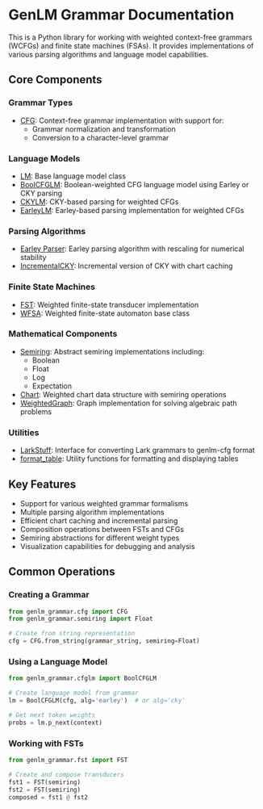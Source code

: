 # GenLM Grammar Documentation

This is a Python library for working with weighted context-free grammars (WCFGs) and finite state machines (FSAs). It provides implementations of various parsing algorithms and language model capabilities.

## Core Components

### Grammar Types
- [CFG](reference/genlm_grammar/cfg): Context-free grammar implementation with support for:
    - Grammar normalization and transformation
    - Conversion to a character-level grammar

### Language Models
- [LM](reference/genlm_grammar/lm): Base language model class
- [BoolCFGLM](reference/genlm_grammar/cfglm/#genlm_grammar.cfglm.BoolCFGLM): Boolean-weighted CFG language model using Earley or CKY parsing
- [CKYLM](reference/genlm_grammar/parse/cky/#genlm_grammar.parse.cky.CKYLM): CKY-based parsing for weighted CFGs
- [EarleyLM](reference/genlm_grammar/parse/earley_rescaled/#genlm_grammar.parse.earley_rescaled.EarleyLM): Earley-based parsing implementation for weighted CFGs

### Parsing Algorithms
- [Earley Parser](reference/genlm_grammar/parse/earley_rescaled): Earley parsing algorithm with rescaling for numerical stability
- [IncrementalCKY](reference/genlm_grammar/parse/cky): Incremental version of CKY with chart caching

### Finite State Machines
- [FST](reference/genlm_grammar/fst): Weighted finite-state transducer implementation
- [WFSA](reference/genlm_grammar/wfsa/base): Weighted finite-state automaton base class

### Mathematical Components
- [Semiring](reference/genlm_grammar/semiring): Abstract semiring implementations including:
    - Boolean
    - Float
    - Log
    - Expectation
- [Chart](reference/genlm_grammar/chart): Weighted chart data structure with semiring operations
- [WeightedGraph](reference/genlm_grammar/linear): Graph implementation for solving algebraic path problems

### Utilities
- [LarkStuff](reference/genlm_grammar/lark_interface): Interface for converting Lark grammars to genlm-cfg format
- [format_table](reference/genlm_grammar/util): Utility functions for formatting and displaying tables

## Key Features

- Support for various weighted grammar formalisms
- Multiple parsing algorithm implementations
- Efficient chart caching and incremental parsing
- Composition operations between FSTs and CFGs
- Semiring abstractions for different weight types
- Visualization capabilities for debugging and analysis

## Common Operations

### Creating a Grammar
```python
from genlm_grammar.cfg import CFG
from genlm_grammar.semiring import Float

# Create from string representation
cfg = CFG.from_string(grammar_string, semiring=Float)
```

### Using a Language Model
```python
from genlm_grammar.cfglm import BoolCFGLM

# Create language model from grammar
lm = BoolCFGLM(cfg, alg='earley')  # or alg='cky'

# Get next token weights
probs = lm.p_next(context)
```

### Working with FSTs
```python
from genlm_grammar.fst import FST

# Create and compose transducers
fst1 = FST(semiring)
fst2 = FST(semiring)
composed = fst1 @ fst2
```
